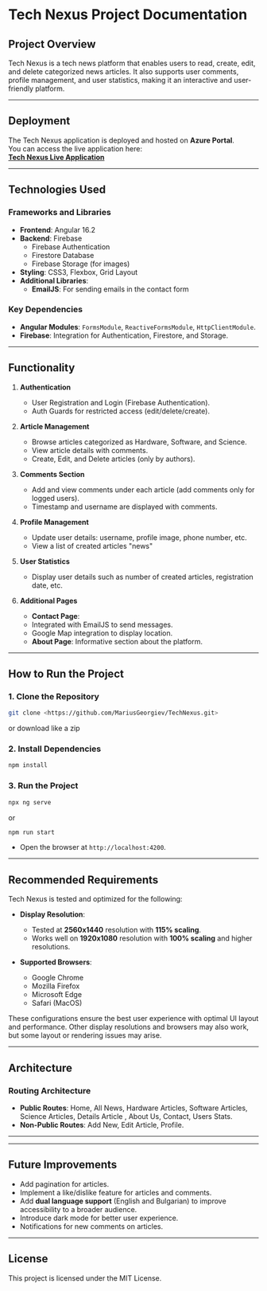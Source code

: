 # Tech Nexus Project Documentation

## Project Overview
Tech Nexus is a tech news platform that enables users to read, create, edit, and delete categorized news articles. It also supports user comments, profile management, and user statistics, making it an interactive and user-friendly platform.

---

## **Deployment**

The Tech Nexus application is deployed and hosted on **Azure Portal**.  
You can access the live application here:  
**[Tech Nexus Live Application](https://gray-wave-0bc15fe03.4.azurestaticapps.net)**

---

## **Technologies Used**

### **Frameworks and Libraries**
- **Frontend**: Angular 16.2
- **Backend**: Firebase
  - Firebase Authentication
  - Firestore Database
  - Firebase Storage (for images)
- **Styling**: CSS3, Flexbox, Grid Layout
- **Additional Libraries**:
  - **EmailJS**: For sending emails in the contact form

### **Key Dependencies**
- **Angular Modules**: `FormsModule`, `ReactiveFormsModule`, `HttpClientModule`.
- **Firebase**: Integration for Authentication, Firestore, and Storage.

---

## **Functionality**

1. **Authentication**
   - User Registration and Login (Firebase Authentication).
   - Auth Guards for restricted access (edit/delete/create).

2. **Article Management**
   - Browse articles categorized as Hardware, Software, and Science.
   - View article details with comments.
   - Create, Edit, and Delete articles (only by authors).

3. **Comments Section**
   - Add and view comments under each article (add comments only for logged users).
   - Timestamp and username are displayed with comments.

4. **Profile Management**
   - Update user details: username, profile image, phone number, etc.
   - View a list of created articles "news"

5. **User Statistics**
   - Display user details such as number of created articles, registration date, etc.

6. **Additional Pages**
   - **Contact Page**: 
    - Integrated with EmailJS to send messages.
    - Google Map integration to display location.
   - **About Page**: Informative section about the platform.

---

## **How to Run the Project**

### 1. **Clone the Repository**
```bash
git clone <https://github.com/MariusGeorgiev/TechNexus.git>
```
or download like a zip

### 2. **Install Dependencies**
```bash
npm install
```

### 3. **Run the Project**
```bash
npx ng serve 
```

or

```bash
npm run start 
```
- Open the browser at `http://localhost:4200`.

---

## **Recommended Requirements**

Tech Nexus is tested and optimized for the following:

- **Display Resolution**: 
  - Tested at **2560x1440** resolution with **115% scaling**. 
  - Works well on **1920x1080** resolution with **100% scaling** and higher resolutions.
  
- **Supported Browsers**: 
  - Google Chrome
  - Mozilla Firefox
  - Microsoft Edge
  - Safari (MacOS)

These configurations ensure the best user experience with optimal UI layout and performance. Other display resolutions and browsers may also work, but some layout or rendering issues may arise.

---

## **Architecture**

### **Routing Architecture**
- **Public Routes**: Home, All News, Hardware Articles, Software Articles, Science Articles, Details Article , About Us, Contact, Users Stats.
- **Non-Public Routes**: Add New, Edit Article, Profile.

---

<!-- ## **Screenshots**
_need to add later_ -->

---

## **Future Improvements**
- Add pagination for articles.
- Implement a like/dislike feature for articles and comments.
- Add **dual language support** (English and Bulgarian) to improve accessibility to a broader audience.
- Introduce dark mode for better user experience.
- Notifications for new comments on articles.

---

## **License**
This project is licensed under the MIT License.